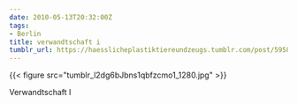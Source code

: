 ```yaml
---
date: 2010-05-13T20:32:00Z
tags:
- Berlin
title: verwandtschaft i
tumblr_url: https://haesslicheplastiktiereundzeugs.tumblr.com/post/595814478/verwandtschaft-i
---
```

{{< figure src="tumblr_l2dg6bJbns1qbfzcmo1_1280.jpg" >}}

Verwandtschaft I

